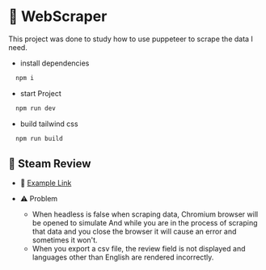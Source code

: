 # :page_facing_up: WebScraper
This project was done to study how to use puppeteer to scrape the data I need.

- install dependencies 
```ruby
  npm i
```
- start Project
```ruby
  npm run dev 
```
- build tailwind css
```ruby
  npm run build
```

## :speech_balloon: Steam Review
- :link: [Example Link](https://steamcommunity.com/app/730/reviews/?filterLanguage=all&p=1&browsefilter=mostrecent)

- :warning: Problem
  - When headless is false when scraping data, Chromium browser will be opened to simulate And while you are in the process of scraping that data and you close the browser it will cause an error and sometimes it won't.
  - When you export a csv file, the review field is not displayed and languages other than English are rendered incorrectly.
